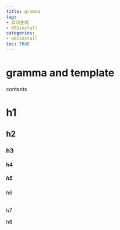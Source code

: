 ```yaml
---
title: gramma
tag: 
- 自动生成
- 001install
categories:
- 001install
toc: TRUE
---
```

<h1 id="gramma-and-template">gramma and template</h1>
<div class="contents">
<p>contents</p>
</div>
<div class="section-numbering" data-depth="4">

</div>
<h1 id="h1">h1</h1>
<h2 id="h2">h2</h2>
<h3 id="h3">h3</h3>
<h4 id="h4">h4</h4>
<h5 id="h5">h5</h5>
<h6 id="h6">h6</h6>
<p class="heading" id="h7">h7</p>
<p class="heading" id="h8">h8</p>
